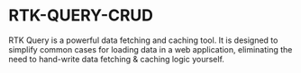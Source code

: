 # RTK-QUERY-CRUD
RTK Query is a powerful data fetching and caching tool. It is designed to simplify common cases for loading data in a web application, eliminating the need to hand-write data fetching &amp; caching logic yourself.
